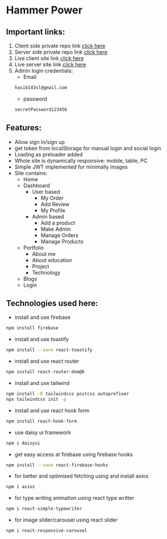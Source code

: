 # Hammer Power
## Important links:
1. Client side private repo link [click here](https://github.com/programming-hero-web-course1/manufacturer-website-client-side-hasibulislam999)
2. Server side private repo link [click here](https://github.com/programming-hero-web-course1/manufacturer-website-server-side-hasibulislam999)
3. Live client site link [click here](https://manufacturer-website-c4f0d.web.app/)
4. Live server site link [click here](http://localhost:5000/)
5. Admin login credentials:
    * Email
    ```bash
    hasib143sl@gmail.com
    ```
    * password
    ```bash
    secretPassword123456
    ```
## Features:
* Allow sign in/sign up
* get token from localStorage for manual login and social login
* Loading as preloader added
* Whole site is dynamically responsive: mobile, table, PC
* Simple JWT implemented for minimally images
* Site contains:
    * Home
    * Dashboard
        * User based
            * My Order
            * Add Review
            * My Profile
        * Admin based
            * Add a product
            * Make Admin
            * Manage Orders
            * Manage Products
    * Portfolio
        * About me
        * About education
        * Project
        * Technology
    * Blogs
    * Login

## Technologies used here:
* install and use firebase
```bash
npm install firebase
```
* install and use toastify
```bash
npm install --save react-toastify
```
* install and use react router
```bash
npm install react-router-dom@6
```
* install and use tailwind
```bash
npm install -D tailwindcss postcss autoprefixer
npx tailwindcss init -p
```
* install and use react hook form
```bash
npm install react-hook-form
```
* use daisy ui framework
```bash
npm i daisyui
```
* get easy access at firebase using firebase hooks
```bash
npm install --save react-firebase-hooks
```
* for better and optimised fetching using and install axios
```bash
npm i axios
```
* for type writing animation using react type writter
```bash
npm i react-simple-typewriter
```
* for image slider/carousel using react slider
```bash
npm i react-responsive-carousel
```